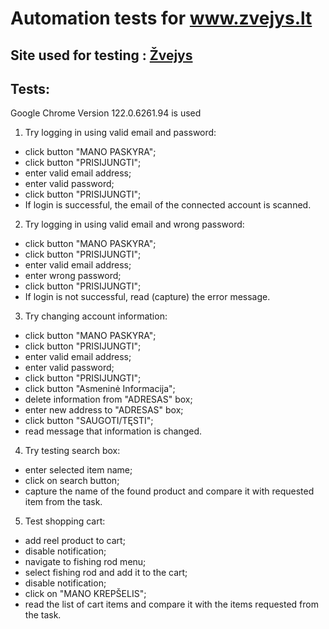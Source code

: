 # Automation tests for www.zvejys.lt

## Site used for testing  :   [Žvejys](https://zvejys.lt/)
### 


## Tests:
Google Chrome Version 122.0.6261.94 is used

1. Try logging in using valid email and password:
* click button "MANO PASKYRA";
* click button "PRISIJUNGTI";
* enter valid email address;
* enter valid password;
* click button "PRISIJUNGTI";
* If login is successful, the email of the connected account is scanned.

2. Try logging in using valid email and wrong password:
* click button "MANO PASKYRA";
* click button "PRISIJUNGTI";
* enter valid email address;
* enter wrong password;
* click button "PRISIJUNGTI";
* If login is not successful, read (capture) the error message.

3. Try changing account information:
* click button "MANO PASKYRA";
* click button "PRISIJUNGTI";
* enter valid email address;
* enter valid password;
* click button "PRISIJUNGTI";
* click button "Asmeninė Informacija";
* delete information from "ADRESAS" box;
* enter new address to "ADRESAS" box;
* click button "SAUGOTI/TĘSTI";
* read message that information is changed.

4. Try testing search box:
* enter selected item name;
* click on search button;
* capture the name of the found product and compare it with requested item from the task.

5. Test shopping cart:
* add reel product to cart;
* disable notification;
* navigate to fishing rod menu;
* select fishing rod and add it to the cart;
* disable notification;
* click on "MANO KREPŠELIS";
* read the list of cart items and compare it with the items requested from the task.
